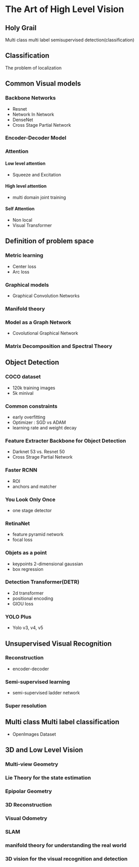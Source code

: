 # The Art of High Level Vision

## Holy Grail

Multi class multi label semisupervised detection(classification)

## Classification

The problem of localization

## Common Visual models
### Backbone Networks
- Resnet
- Network In Network
- DenseNet
- Cross Stage Partial Network

### Encoder-Decoder Model

### Attention
#### Low level attention
- Squeeze and Excitation
#### High level attention
- multi domain joint training
#### Self Attention
- Non local
- Visual Transformer

## Definition of problem space
### Metric learning
- Center loss
- Arc loss

### Graphical models
- Graphical Convolution Networks

### Manifold theory

### Model as a Graph Network
- Covolutional Graphical Network

### Matrix Decomposition and Spectral Theory

## Object Detection
### COCO dataset
 - 120k training images
 - 5k minival
### Common constraints
 - early overfitting
 - Optimizer : SGD vs ADAM
 - learning rate and weight decay

### Feature Extracter Backbone for Object Detection
 - Darknet 53 vs. Resnet 50
 - Cross Strage Partial Network
 
### Faster RCNN
 - ROI
 - anchors and matcher

### You Look Only Once
 - one stage detector 
 
### RetinaNet
 - feature pyramid network
 - focal loss

### Objets as a point
 - keypoints 2-dimensional gaussian
 - box regression
 
### Detection Transformer(DETR)
 - 2d transformer
 - positional encoding
 - GIOU loss

### YOLO Plus
 - Yolo v3, v4, v5
 
## Unsupervised Visual Recognition 
 
### Reconstruction
  - encoder-decoder

### Semi-supervised learning
  - semi-supervised ladder network

### Super resolution

## Multi class Multi label classification
  - OpenImages Dataset
  
## 3D and Low Level Vision

### Multi-view Geometry

### Lie Theory for the state estimation

### Epipolar Geometry

### 3D Reconstruction

### Visual Odometry

### SLAM

### manifold theory for understanding the real world

### 3D vision for the visual recognition and detection

